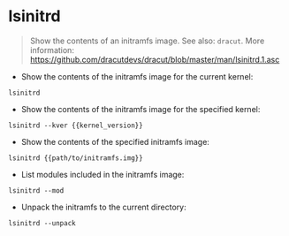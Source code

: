 # lsinitrd

> Show the contents of an initramfs image.
> See also: `dracut`.
> More information: <https://github.com/dracutdevs/dracut/blob/master/man/lsinitrd.1.asc>

- Show the contents of the initramfs image for the current kernel:

`lsinitrd`

- Show the contents of the initramfs image for the specified kernel:

`lsinitrd --kver {{kernel_version}}`

- Show the contents of the specified initramfs image:

`lsinitrd {{path/to/initramfs.img}}`

- List modules included in the initramfs image:

`lsinitrd --mod`

- Unpack the initramfs to the current directory:

`lsinitrd --unpack`
